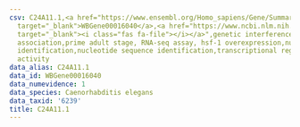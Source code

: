 ```yaml
---
csv: C24A11.1,<a href="https://www.ensembl.org/Homo_sapiens/Gene/Summary?db=core;g=WBGene00016040"
  target="_blank">WBGene00016040</a>,<a href="https://www.ncbi.nlm.nih.gov/pubmed/30894454"
  target="_blank"><i class="fas fa-file"></i></a>",genetic interference,functional
  association,prime adult stage, RNA-seq assay, hsf-1 overexpression,nucleotide sequence
  identification,nucleotide sequence identification,transcriptional regulation,up-regulates
  activity
data_alias: C24A11.1
data_id: WBGene00016040
data_numevidence: 1
data_species: Caenorhabditis elegans
data_taxid: '6239'
title: C24A11.1
---
```


